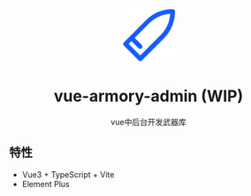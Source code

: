 <p align='center'>
  <img src='./logo.svg' width='100'/>
  <h1 align='center'>vue-armory-admin (WIP)</h1>
   <p align='center'>vue中后台开发武器库</p>
</p>

## 特性

- Vue3 + TypeScript + Vite
- Element Plus
